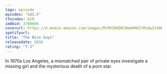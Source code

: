 ```yaml
---
tags: episode
epindex: "145.5"
tfoindex: b29
imdbid: 3799694
coverurl: https://m.media-amazon.com/images/M/MV5BODNlNmU4MGItMzQwZi00NGQyLWEyZWItYjFkNmI0NWI4NjBhXkEyXkFqcGdeQXVyODE5NzE3OTE@._V1_SY300_CR2,0,202,300_.jpg
spotifyurl: 
title: "The Nice Guys"
releasedate: 2016
rating: "7.3"
---
```


In 1970s Los Angeles, a mismatched pair of private eyes investigate a missing girl and the mysterious death of a porn star.